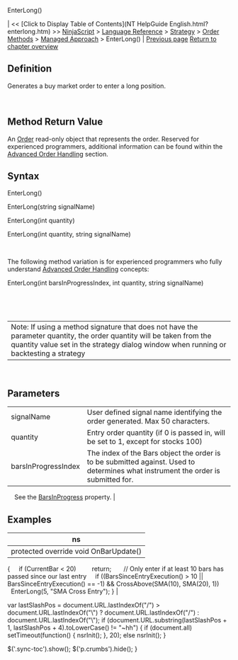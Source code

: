 ﻿










 


EnterLong()







| &lt;&lt; [Click to Display Table of Contents](NT HelpGuide English.html?enterlong.htm) &gt;&gt;
 [NinjaScript](ninjascript.htm) &gt; [Language Reference](language_reference_wip.htm) &gt; [Strategy](strategy.htm) &gt; [Order Methods](order_methods.htm) &gt; [Managed Approach](managed_approach.htm) &gt;
EnterLong() | [Previous page](managed_changeorder.htm)
[Return to chapter overview](managed_approach.htm)










Definition
----------


Generates a buy market order to enter a long position.


 


Method Return Value
-------------------


An [Order](order.htm) read-only object that represents the order. Reserved for experienced programmers, additional information can be found within the [Advanced Order Handling](advanced_order_handling.htm) section.



Syntax
------


EnterLong()   

EnterLong(string signalName)


EnterLong(int quantity)


EnterLong(int quantity, string signalName)


 


The following method variation is for experienced programmers who fully understand [Advanced Order Handling](advanced_order_handling.htm) concepts:


EnterLong(int barsInProgressIndex, int quantity, string signalName)


 


 




|  |
| --- |
| Note: If using a method signature that does not have the parameter quantity, the order quantity will be taken from the quantity value set in the strategy dialog window when running or backtesting a strategy  |




 


Parameters
----------




|  |  |
| --- | --- |
| signalName | User defined signal name identifying the order generated. Max 50 characters. |
| quantity | Entry order quantity (if 0 is passed in, will be set to 1, except for stocks 100) |
| barsInProgressIndex | The index of the Bars object the order is to be submitted against. Used to determines what instrument the order is submitted for.
 
 
 See the [BarsInProgress](barsinprogress.htm) property. |





Examples
--------




| ns |
| --- |
| protected override void OnBarUpdate()
{
     if (CurrentBar &lt; 20)
         return;
 
     // Only enter if at least 10 bars has passed since our last entry
     if ((BarsSinceEntryExecution() &gt; 10 || BarsSinceEntryExecution() == -1) &amp;&amp; CrossAbove(SMA(10), SMA(20), 1))
         EnterLong(5, "SMA Cross Entry");
} |






 
 var lastSlashPos = document.URL.lastIndexOf("/") &gt; document.URL.lastIndexOf("\\") ? document.URL.lastIndexOf("/") : document.URL.lastIndexOf("\\");
 if (document.URL.substring(lastSlashPos + 1, lastSlashPos + 4).toLowerCase() != "~hh") {
 if (document.all) setTimeout(function() {
 nsrInit();
 }, 20);
 else nsrInit();
 }
 
 
 $('.sync-toc').show();
 $('p.crumbs').hide();
 }
 
 
 




